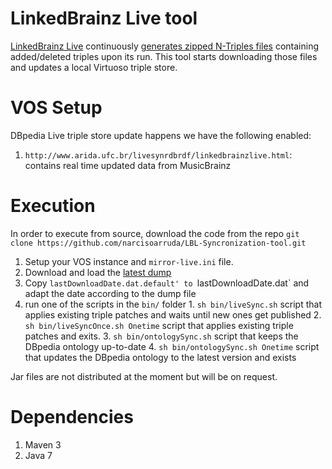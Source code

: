 LinkedBrainz Live tool
==========

[LinkedBrainz Live](http://www.arida.ufc.br/livesynrdbrdf/) continuously [generates zipped N-Triples files](http://virtuoso.mooo.com/files/changesets/) containing added/deleted triples upon its run.
This tool starts downloading those files and updates a local Virtuoso triple store.

VOS Setup
=========
DBpedia Live triple store update happens we have the following enabled:
  1. `http://www.arida.ufc.br/livesynrdbrdf/linkedbrainzlive.html`: contains real time updated data from MusicBrainz
 
Execution
=========
In order to execute from source, download the code from the repo
`git clone https://github.com/narcisoarruda/LBL-Syncronization-tool.git`

  1. Setup your VOS instance and `mirror-live.ini` file.
  2. Download and load the [latest dump](http://virtuoso.mooo.com/files/changesets/dumps/)
  3. Copy `lastDownloadDate.dat.default' to `lastDownloadDate.dat` and adapt the date according to the dump file
  3. run one of the scripts in the `bin/` folder
    1. `sh bin/liveSync.sh` script that applies existing triple patches and waits until new ones get published 
    2. `sh bin/liveSyncOnce.sh Onetime` script that applies existing triple patches and exits.
    3. `sh bin/ontologySync.sh` script that keeps the DBpedia ontology up-to-date
    4. `sh bin/ontologySync.sh Onetime` script that updates the DBpedia ontology to the latest version and exists

Jar files are not distributed at the moment but will be on request.

Dependencies
=========
  1. Maven 3
  2. Java 7
